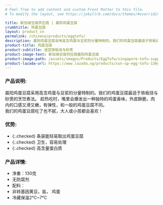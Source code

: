 ```yaml
---
# Feel free to add content and custom Front Matter to this file.
# To modify the layout, see https://jekyllrb.com/docs/themes/#overriding-theme-defaults

title: 新加坡豆腐供应商 | 晨阳鸡蛋豆腐
crumbtitle: 鸡蛋豆腐
layout: product_cn
permalink: /chinese/products/eggtofu/
description: 晨阳鸡蛋豆腐采用高含鸡蛋与豆浆的分量特制的。我们的鸡蛋豆腐最适于铁板烧与砂煲的烹饪煮法。趁热吃时，嘴里会爆发出一种独特的鸡蛋香味，外皮酥脆，肉内的口感又滑又嫩，有弹性，和一般的鸡蛋豆腐不同。我们的鸡蛋豆腐吃了也不腻，大人或小孩都会喜欢！
product-title: 鸡蛋豆腐
product-subtitle: 适宜铁板烧与砂煲
product-image-text: 新加坡豆腐供应商晨阳鸡蛋豆腐
product-image-path: /assets/images/Products/EggTofu/singapore-tofu-supplier-sun-up-egg-tofu.jpg
product-lazada-url: https://www.lazada.sg/products/sun-up-egg-tofu-130g-for-hotplate-and-claypot-i2159531612-s12344568377.html
---
```


### 产品说明:
晨阳鸡蛋豆腐采用高含鸡蛋与豆浆的分量特制的。我们的鸡蛋豆腐最适于铁板烧与砂煲的烹饪煮法。 趁热吃时，嘴里会爆发出一种独特的鸡蛋香味，外皮酥脆，肉内的口感又滑又嫩，有弹性，和一般的鸡蛋豆腐不同。<br>我们的鸡蛋豆腐吃了也不腻，大人或小孩都会喜欢！

### 优势:
- {:.checked} 条装能轻易取出鸡蛋豆腐
- {:.checked} 卫生，容易处理
- {:.checked} 高含量蛋白质

### 产品详情:
- 净重：130克
- 无防腐剂
- 配料：
- 非转基因黄豆，盐， 鸡蛋
- 冷藏保温2℃~7℃

